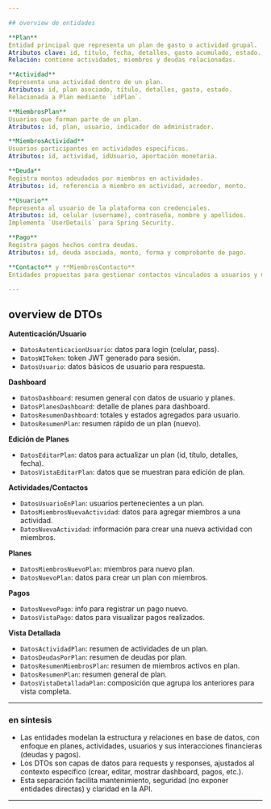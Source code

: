 ```yaml
---

## overview de entidades

**Plan**
Entidad principal que representa un plan de gasto o actividad grupal.
Atributos clave: id, título, fecha, detalles, gasto acumulado, estado.
Relación: contiene actividades, miembros y deudas relacionadas.

**Actividad**
Representa una actividad dentro de un plan.
Atributos: id, plan asociado, título, detalles, gasto, estado.
Relacionada a Plan mediante `idPlan`.

**MiembrosPlan**
Usuarios que forman parte de un plan.
Atributos: id, plan, usuario, indicador de administrador.

**MiembrosActividad**
Usuarios participantes en actividades específicas.
Atributos: id, actividad, idUsuario, aportación monetaria.

**Deuda**
Registra montos adeudados por miembros en actividades.
Atributos: id, referencia a miembro en actividad, acreedor, monto.

**Usuario**
Representa al usuario de la plataforma con credenciales.
Atributos: id, celular (username), contraseña, nombre y apellidos.
Implementa `UserDetails` para Spring Security.

**Pago**
Registra pagos hechos contra deudas.
Atributos: id, deuda asociada, monto, forma y comprobante de pago.

**Contacto** y **MiembrosContacto**
Entidades propuestas para gestionar contactos vinculados a usuarios y miembros, no implementadas aún pero importantes para mejoras futuras.

---
```


## overview de DTOs

**Autenticación/Usuario**

* `DatosAutenticacionUsuario`: datos para login (celular, pass).
* `DatosWIToken`: token JWT generado para sesión.
* `DatosUsuario`: datos básicos de usuario para respuesta.

**Dashboard**

* `DatosDashboard`: resumen general con datos de usuario y planes.
* `DatosPlanesDashboard`: detalle de planes para dashboard.
* `DatosResumenDashboard`: totales y estados agregados para usuario.
* `DatosResumenPlan`: resumen rápido de un plan (nuevo).

**Edición de Planes**

* `DatosEditarPlan`: datos para actualizar un plan (id, título, detalles, fecha).
* `DatosVistaEditarPlan`: datos que se muestran para edición de plan.

**Actividades/Contactos**

* `DatosUsuarioEnPlan`: usuarios pertenecientes a un plan.
* `DatosMiembrosNuevaActividad`: datos para agregar miembros a una actividad.
* `DatosNuevaActividad`: información para crear una nueva actividad con miembros.

**Planes**

* `DatosMiembrosNuevoPlan`: miembros para nuevo plan.
* `DatosNuevoPlan`: datos para crear un plan con miembros.

**Pagos**

* `DatosNuevoPago`: info para registrar un pago nuevo.
* `DatosVistaPago`: datos para visualizar pagos realizados.

**Vista Detallada**

* `DatosActividadPlan`: resumen de actividades de un plan.
* `DatosDeudasPorPlan`: resumen de deudas por plan.
* `DatosResumenMiembrosPlan`: resumen de miembros activos en plan.
* `DatosResumenPlan`: resumen general de plan.
* `DatosVistaDetalladaPlan`: composición que agrupa los anteriores para vista completa.

---

### en síntesis

* Las entidades modelan la estructura y relaciones en base de datos, con enfoque en planes, actividades, usuarios y sus interacciones financieras (deudas y pagos).
* Los DTOs son capas de datos para requests y responses, ajustados al contexto específico (crear, editar, mostrar dashboard, pagos, etc.).
* Esta separación facilita mantenimiento, seguridad (no exponer entidades directas) y claridad en la API.

---

